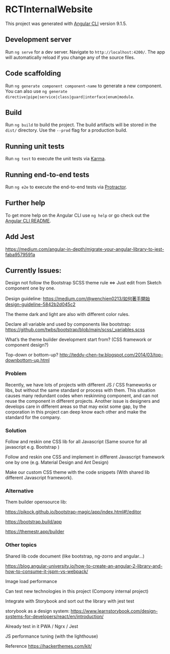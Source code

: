# RCTInternalWebsite

This project was generated with [Angular CLI](https://github.com/angular/angular-cli) version 9.1.5.

## Development server

Run `ng serve` for a dev server. Navigate to `http://localhost:4200/`. The app will automatically reload if you change any of the source files.

## Code scaffolding

Run `ng generate component component-name` to generate a new component. You can also use `ng generate directive|pipe|service|class|guard|interface|enum|module`.

## Build

Run `ng build` to build the project. The build artifacts will be stored in the `dist/` directory. Use the `--prod` flag for a production build.

## Running unit tests

Run `ng test` to execute the unit tests via [Karma](https://karma-runner.github.io).

## Running end-to-end tests

Run `ng e2e` to execute the end-to-end tests via [Protractor](http://www.protractortest.org/).

## Further help

To get more help on the Angular CLI use `ng help` or go check out the [Angular CLI README](https://github.com/angular/angular-cli/blob/master/README.md).

## Add Jest
https://medium.com/angular-in-depth/migrate-your-angular-library-to-jest-faba9579591a


## Currently Issues:
Design not follow the Bootstrap SCSS theme rule <=> Just edit from Sketch component one by one.

Design guideline: https://medium.com/@wenchien0213/如何著手開始design-guideline-5842b2d045c2

The theme dark and light are also with different color rules.

Declare all variable and used by components like bootstrap: https://github.com/twbs/bootstrap/blob/main/scss/_variables.scss 

What’s the theme builder development start from? (CSS framework or component design?)

Top-down or bottom-up? http://teddy-chen-tw.blogspot.com/2014/03/top-downbottom-up.html

 

### Problem
Recently, we have lots of projects with different JS / CSS frameworks or libs, but without the same standard or process with them. This situation causes many redundant codes when reskinning component, and can not reuse the component in different projects. Another issue is designers and develops care in different areas so that may exist some gap, by the corporation in this project can deep know each other and make the standard for the company.

### Solution
Follow and reskin one CSS lib for all Javascript (Same source for all javascript e.g. Bootstrap )

Follow and reskin one CSS and implement in different Javascript framework one by one (e.g. Material Design and Ant Design)

Make our custom CSS theme with the code snippets (With shared lib different Javascript framework).

### Alternative
Them builder opensource lib:

https://pikock.github.io/bootstrap-magic/app/index.html#!/editor

https://bootstrap.build/app

https://themestr.app/builder

### Other topics
Shared lib code document (like bootstrap, ng-zorro and angular…)

https://blog.angular-university.io/how-to-create-an-angular-2-library-and-how-to-consume-it-jspm-vs-webpack/

Image load performance

Can test new technologies in this project (Compony internal project)

Integrate with Storybook and sort out the library with jest test

storybook as a design system: https://www.learnstorybook.com/design-systems-for-developers/react/en/introduction/

Already test in it
PWA / Ngrx / Jest

JS performance tuning (with the lighthouse)

Reference
https://hackerthemes.com/kit/